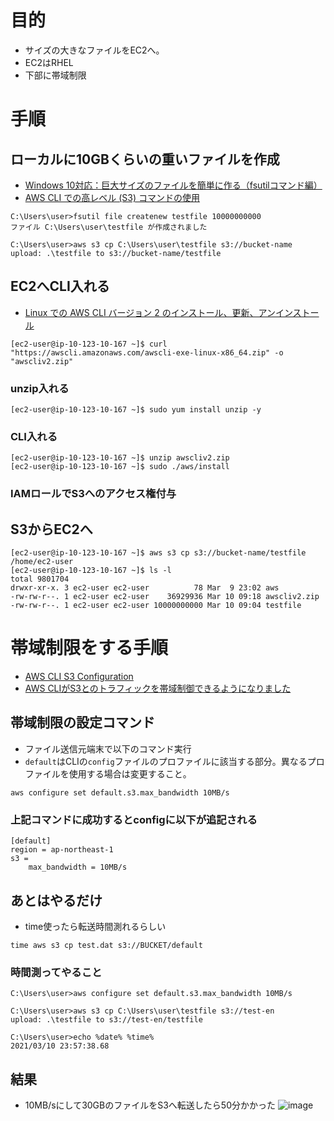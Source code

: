 # 目的
- サイズの大きなファイルをEC2へ。
- EC2はRHEL
- 下部に帯域制限

# 手順
## ローカルに10GBくらいの重いファイルを作成
- [Windows 10対応：巨大サイズのファイルを簡単に作る（fsutilコマンド編）](https://www.atmarkit.co.jp/ait/articles/0209/28/news002.html)
- [AWS CLI での高レベル (S3) コマンドの使用](https://docs.aws.amazon.com/ja_jp/cli/latest/userguide/cli-services-s3-commands.html#using-s3-commands-managing-objects-copy)
```
C:\Users\user>fsutil file createnew testfile 10000000000
ファイル C:\Users\user\testfile が作成されました

C:\Users\user>aws s3 cp C:\Users\user\testfile s3://bucket-name
upload: .\testfile to s3://bucket-name/testfile
```
## EC2へCLI入れる
- [Linux での AWS CLI バージョン 2 のインストール、更新、アンインストール](https://docs.aws.amazon.com/ja_jp/cli/latest/userguide/install-cliv2-linux.html)
```
[ec2-user@ip-10-123-10-167 ~]$ curl "https://awscli.amazonaws.com/awscli-exe-linux-x86_64.zip" -o "awscliv2.zip"
```
### unzip入れる
```
[ec2-user@ip-10-123-10-167 ~]$ sudo yum install unzip -y
```
### CLI入れる
```
[ec2-user@ip-10-123-10-167 ~]$ unzip awscliv2.zip
[ec2-user@ip-10-123-10-167 ~]$ sudo ./aws/install
```

### IAMロールでS3へのアクセス権付与

## S3からEC2へ
```
[ec2-user@ip-10-123-10-167 ~]$ aws s3 cp s3://bucket-name/testfile /home/ec2-user
[ec2-user@ip-10-123-10-167 ~]$ ls -l
total 9801704
drwxr-xr-x. 3 ec2-user ec2-user          78 Mar  9 23:02 aws
-rw-rw-r--. 1 ec2-user ec2-user    36929936 Mar 10 09:18 awscliv2.zip
-rw-rw-r--. 1 ec2-user ec2-user 10000000000 Mar 10 09:04 testfile
```

# 帯域制限をする手順
- [AWS CLI S3 Configuration](https://docs.aws.amazon.com/cli/latest/topic/s3-config.html)
- [AWS CLIがS3とのトラフィックを帯域制御できるようになりました](https://dev.classmethod.jp/articles/rate-limit-aws-cli-s3-transfer/)

## 帯域制限の設定コマンド
- ファイル送信元端末で以下のコマンド実行
- `default`はCLIの`config`ファイルのプロファイルに該当する部分。異なるプロファイルを使用する場合は変更すること。
```
aws configure set default.s3.max_bandwidth 10MB/s
```
### 上記コマンドに成功するとconfigに以下が追記される
```
[default]
region = ap-northeast-1
s3 =
    max_bandwidth = 10MB/s
```

## あとはやるだけ
- time使ったら転送時間測れるらしい
```
time aws s3 cp test.dat s3://BUCKET/default
```
### 時間測ってやること
```
C:\Users\user>aws configure set default.s3.max_bandwidth 10MB/s

C:\Users\user>aws s3 cp C:\Users\user\testfile s3://test-en
upload: .\testfile to s3://test-en/testfile

C:\Users\user>echo %date% %time%
2021/03/10 23:57:38.68
```
## 結果
- 10MB/sにして30GBのファイルをS3へ転送したら50分かかった
![image](https://user-images.githubusercontent.com/60077121/110647762-78e54d80-81fb-11eb-843e-4c69b70f6eb6.png)

